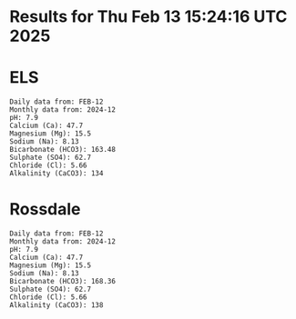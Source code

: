 # Results for Thu Feb 13 15:24:16 UTC 2025
# ELS
```
Daily data from: FEB-12
Monthly data from: 2024-12
pH: 7.9
Calcium (Ca): 47.7
Magnesium (Mg): 15.5
Sodium (Na): 8.13
Bicarbonate (HCO3): 163.48
Sulphate (SO4): 62.7
Chloride (Cl): 5.66
Alkalinity (CaCO3): 134
```
# Rossdale
```
Daily data from: FEB-12
Monthly data from: 2024-12
pH: 7.9
Calcium (Ca): 47.7
Magnesium (Mg): 15.5
Sodium (Na): 8.13
Bicarbonate (HCO3): 168.36
Sulphate (SO4): 62.7
Chloride (Cl): 5.66
Alkalinity (CaCO3): 138
```
